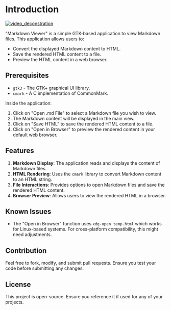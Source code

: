 # Introduction

[![video_deconstration](https://img.youtube.com/vi/oADotso-z_E/0.jpg)](https://www.youtube.com/watch?v=oADotso-z_E)


"Markdown Viewer" is a simple GTK-based application to view Markdown files. This application allows users to:

- Convert the displayed Markdown content to HTML.
- Save the rendered HTML content to a file.
- Preview the HTML content in a web browser.

## Prerequisites

- `gtk3` - The GTK+ graphical UI library.
- `cmark` - A C implementation of CommonMark.

Inside the application:

1. Click on "Open .md File" to select a Markdown file you wish to view.
2. The Markdown content will be displayed in the main view.
3. Click on "Save HTML" to save the rendered HTML content to a file.
4. Click on "Open in Browser" to preview the rendered content in your default web browser.

## Features

1. **Markdown Display**: The application reads and displays the content of Markdown files.
2. **HTML Rendering**: Uses the `cmark` library to convert Markdown content to an HTML string.
3. **File Interactions**: Provides options to open Markdown files and save the rendered HTML content.
4. **Browser Preview**: Allows users to view the rendered HTML in a browser.

## Known Issues

- The "Open in Browser" function uses `xdg-open temp.html` which works for Linux-based systems. For cross-platform compatibility, this might need adjustments.

## Contribution

Feel free to fork, modify, and submit pull requests. Ensure you test your code before submitting any changes.

## License

This project is open-source. Ensure you reference it if used for any of your projects.

